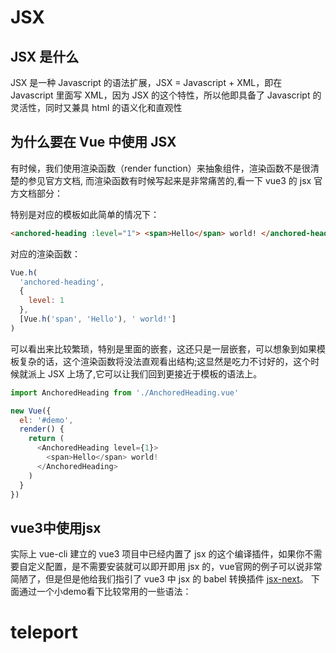# JSX
## JSX 是什么
JSX 是一种 Javascript 的语法扩展，JSX = Javascript + XML，即在 Javascript 里面写 XML，因为 JSX 的这个特性，所以他即具备了 Javascript 的灵活性，同时又兼具 html 的语义化和直观性
## 为什么要在 Vue 中使用 JSX
有时候，我们使用渲染函数（render function）来抽象组件，渲染函数不是很清楚的参见官方文档, 而渲染函数有时候写起来是非常痛苦的,看一下 vue3 的 jsx 官方文档部分：

特别是对应的模板如此简单的情况下：
```html
<anchored-heading :level="1"> <span>Hello</span> world! </anchored-heading>
```
对应的渲染函数：
```javascript
Vue.h(
  'anchored-heading',
  {
    level: 1
  },
  [Vue.h('span', 'Hello'), ' world!']
)
```
可以看出来比较繁琐，特别是里面的嵌套，这还只是一层嵌套，可以想象到如果模板复杂的话，这个渲染函数将没法直观看出结构;这显然是吃力不讨好的，这个时候就派上 JSX 上场了,它可以让我们回到更接近于模板的语法上。
```javascript
import AnchoredHeading from './AnchoredHeading.vue'

new Vue({
  el: '#demo',
  render() {
    return (
      <AnchoredHeading level={1}>
        <span>Hello</span> world!
      </AnchoredHeading>
    )
  }
})
```

## vue3中使用jsx
实际上 vue-cli 建立的 vue3 项目中已经内置了 jsx 的这个编译插件，如果你不需要自定义配置，是不需要安装就可以即开即用 jsx 的，vue官网的例子可以说非常简陋了，但是但是他给我们指引了 vue3 中 jsx 的 babel 转换插件 [jsx-next](https://github.com/vuejs/jsx-next/tree/dev/packages/babel-plugin-jsx "jsx-next")。
下面通过一个小demo看下比较常用的一些语法：

# teleport
